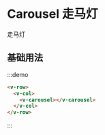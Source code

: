 # Carousel 走马灯

走马灯

## 基础用法

:::demo 

```html
<v-row>
  <v-col>
    <v-carousel></v-carousel>
  </v-col>
</v-row>
```
:::

<script>
  import Row from '@/components/row';
  import Col from '@/components/col';
  import Carousel from '@/components/carousel';

  export default {
    components: {
      VRow: Row,
      VCol: Col,
      VCarousel: Carousel,
    },
    methods: {
    },
  };
</script>
